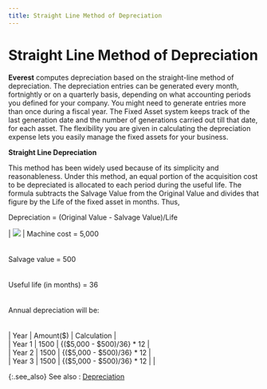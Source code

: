 ```yaml
---
title: Straight Line Method of Depreciation
---
```


# Straight Line Method of Depreciation


**Everest** computes depreciation  based on the straight-line method of depreciation. The depreciation entries  can be generated every month, fortnightly or on a quarterly basis, depending  on what accounting periods you defined for your company. You might need  to generate entries more than once during a fiscal year. The Fixed Asset  system keeps track of the last generation date and the number of generations  carried out till that date, for each asset. The flexibility you are given  in calculating the depreciation expense lets you easily manage the fixed  assets for your business.


**Straight Line Depreciation**


This method has been widely used because of its simplicity and reasonableness.  Under this method, an equal portion of the acquisition cost to be depreciated  is allocated to each period during the useful life. The formula subtracts  the Salvage Value from the Original Value and divides that figure by the  Life of the fixed asset in months. Thus,


Depreciation = (Original Value - Salvage Value)/Life


| ![]({{site.acc_baseurl}}/img/example.gif) | Machine cost = 5,000<br/><br/><br/>Salvage value = 500<br/><br/><br/>Useful life (in months) = 36<br/><br/><br/>Annual depreciation will be:<br/><br/><br/>| Year | Amount($) | Calculation |<br/>| Year 1 | 1500 | {($5,000 - $500)/36} \* 12 |<br/>| Year 2 | 1500 | {($5,000 - $500)/36} \* 12 |<br/>| Year 3 | 1500 | {($5,000 - $500)/36} \* 12 | |



{:.see_also}
See also
: [Depreciation]({{site.acc_baseurl}}/misc/depreciation.html)
